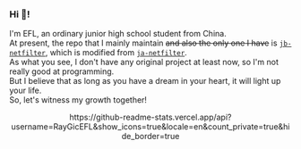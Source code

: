 ### Hi 👋!
I'm EFL, an ordinary junior high school student from China.  
At present, the repo that I mainly maintain ~~and also the only one I have~~ is [`jb-netfilter`](https://github.com/RayGicEFL/jb-netfilter),
which is modified from [`ja-netfilter`](https://github.com/ja-netfilter/ja-netfilter).  
As what you see, I don't have any original project at least now, so I'm not really good at programming.  
But I believe that as long as you have a dream in your heart, it will light up your life.  
So, let's witness my growth together!  

<p align="center">
  https://github-readme-stats.vercel.app/api?username=RayGicEFL&show_icons=true&locale=en&count_private=true&hide_border=true
</p>
